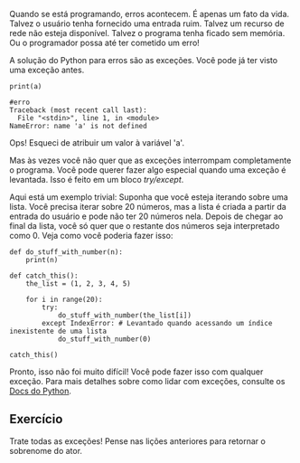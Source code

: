 Quando se está programando, erros acontecem. É apenas um fato da vida. Talvez o usuário tenha fornecido uma entrada ruim. Talvez um recurso de rede não esteja disponível. Talvez o programa tenha ficado sem memória. Ou o programador possa até ter cometido um erro!

A solução do Python para erros são as exceções. Você pode já ter visto uma exceção antes.

    print(a)
    
    #erro
    Traceback (most recent call last):
      File "<stdin>", line 1, in <module>
    NameError: name 'a' is not defined

Ops! Esqueci de atribuir um valor à variável 'a'.

Mas às vezes você não quer que as exceções interrompam completamente o programa. Você pode querer fazer algo especial quando uma exceção é levantada. Isso é feito em um bloco *try/except*.

Aqui está um exemplo trivial: Suponha que você esteja iterando sobre uma lista. Você precisa iterar sobre 20 números, mas a lista é criada a partir da entrada do usuário e pode não ter 20 números nela. Depois de chegar ao final da lista, você só quer que o restante dos números seja interpretado como 0. Veja como você poderia fazer isso:

    def do_stuff_with_number(n):
        print(n)
    
    def catch_this():
        the_list = (1, 2, 3, 4, 5)
    
        for i in range(20):
            try:
                do_stuff_with_number(the_list[i])
            except IndexError: # Levantado quando acessando um índice inexistente de uma lista
                do_stuff_with_number(0)
    
    catch_this()

Pronto, isso não foi muito difícil! Você pode fazer isso com qualquer exceção. Para mais detalhes sobre como lidar com exceções, consulte os [Docs do Python](http://docs.python.org/tutorial/errors.html#handling-exceptions).

Exercício
--------

Trate todas as exceções! Pense nas lições anteriores para retornar o sobrenome do ator.